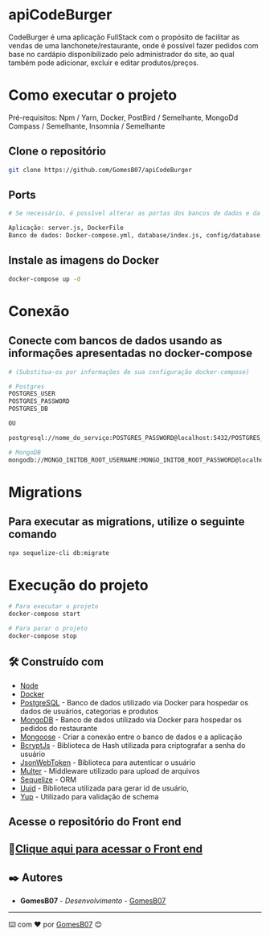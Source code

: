 # apiCodeBurger

CodeBurger é uma aplicação FullStack com o propósito de facilitar as vendas de uma lanchonete/restaurante, onde é possível fazer pedidos com base no cardápio disponibilizado pelo administrador do site, ao qual também pode adicionar, excluir e editar produtos/preços.

# Como executar o projeto
Pré-requisitos: Npm / Yarn, Docker, PostBird / Semelhante, MongoDd Compass / Semelhante, Insomnia / Semelhante

## Clone o repositório
```bash
git clone https://github.com/GomesB07/apiCodeBurger
```

## Ports

```bash
# Se necessário, é possível alterar as portas dos bancos de dados e da aplicação nos seguintes arquivos

Aplicação: server.js, DockerFile
Banco de dados: Docker-compose.yml, database/index.js, config/database.js
```

## Instale as imagens do Docker

```bash
docker-compose up -d
```
# Conexão
## Conecte com bancos de dados usando as informações apresentadas no docker-compose
```bash
# (Substitua-os por informações de sua configuração docker-compose)

# Postgres
POSTGRES_USER
POSTGRES_PASSWORD
POSTGRES_DB

OU

postgresql://nome_do_serviço:POSTGRES_PASSWORD@localhost:5432/POSTGRES_DB

# MongoDB
mongodb://MONGO_INITDB_ROOT_USERNAME:MONGO_INITDB_ROOT_PASSWORD@localhost:27017
```

# Migrations
## Para executar as migrations, utilize o seguinte comando
```bash
npx sequelize-cli db:migrate
```

# Execução do projeto
```bash
# Para executar o projeto
docker-compose start

# Para parar o projeto
docker-compose stop
```

## 🛠️ Construído com

* [Node](https://nodejs.org/pt)
* [Docker](https://www.docker.com/) 
* [PostgreSQL](https://www.postgresql.org/) - Banco de dados utilizado via Docker para hospedar os dados de usuários, categorias e produtos
* [MongoDB](https://www.mongodb.com/pt-br) - Banco de dados utilizado via Docker para hospedar os pedidos do restaurante
* [Mongoose](https://mongoosejs.com/) - Criar a conexão entre o banco de dados e a aplicação
* [BcryptJs](https://www.npmjs.com/package/bcryptjs) - Biblioteca de Hash utilizada para criptografar a senha do usuário 
* [JsonWebToken](https://jwt.io/) - Biblioteca para autenticar o usuário
* [Multer](https://www.npmjs.com/package/multer) - Middleware utilizado para upload de arquivos
* [Sequelize](https://sequelize.org/) - ORM
* [Uuid](https://www.npmjs.com/package/uuid) - Biblioteca utilizada para gerar id de usuário,
* [Yup](https://github.com/jquense/yup) - Utilizado para validação de schema

## Acesse o repositório do Front end

## 🔗[Clique aqui para acessar o Front end](https://github.com/GomesB07/FrontCodeBurger)

## ✒️ Autores

* **GomesB07** - *Desenvolvimento* - [GomesB07](https://github.com/GomesB07)
---
⌨️ com ❤️ por [GomesB07](https://github.com/GomesB07) 😊
